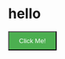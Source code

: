 # hello 

<button style="background-color: #4CAF50; color: white; padding: 10px 20px;">
  Click Me!
</button>
